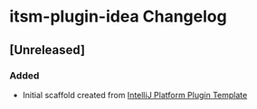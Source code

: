 <!-- Keep a Changelog guide -> https://keepachangelog.com -->

# itsm-plugin-idea Changelog

## [Unreleased]
### Added
- Initial scaffold created from [IntelliJ Platform Plugin Template](https://github.com/JetBrains/intellij-platform-plugin-template)
